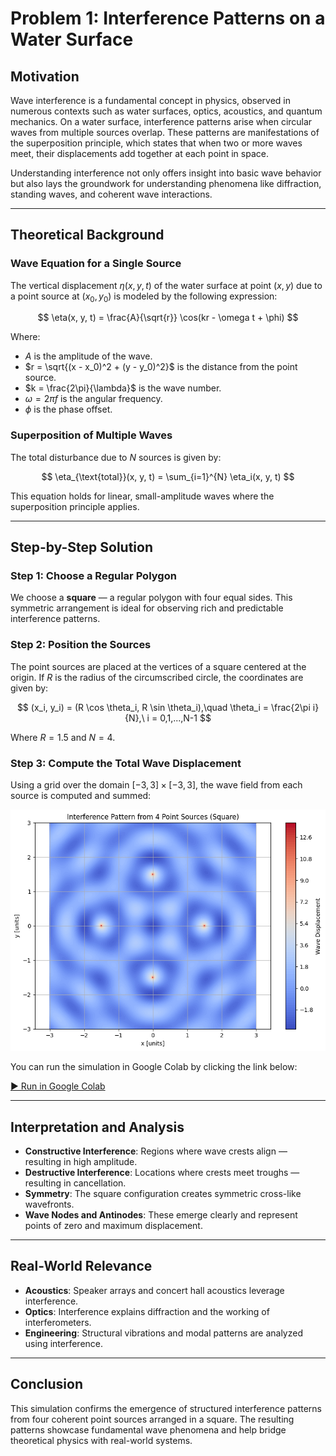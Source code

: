 # Problem 1: Interference Patterns on a Water Surface

## Motivation

Wave interference is a fundamental concept in physics, observed in numerous contexts such as water surfaces, optics, acoustics, and quantum mechanics. On a water surface, interference patterns arise when circular waves from multiple sources overlap. These patterns are manifestations of the superposition principle, which states that when two or more waves meet, their displacements add together at each point in space.

Understanding interference not only offers insight into basic wave behavior but also lays the groundwork for understanding phenomena like diffraction, standing waves, and coherent wave interactions.

---

## Theoretical Background

### Wave Equation for a Single Source

The vertical displacement $\eta(x, y, t)$ of the water surface at point $(x, y)$ due to a point source at $(x_0, y_0)$ is modeled by the following expression:

$$
\eta(x, y, t) = \frac{A}{\sqrt{r}} \cos(kr - \omega t + \phi)
$$

Where:
- $A$ is the amplitude of the wave.
- $r = \sqrt{(x - x_0)^2 + (y - y_0)^2}$ is the distance from the point source.
- $k = \frac{2\pi}{\lambda}$ is the wave number.
- $\omega = 2\pi f$ is the angular frequency.
- $\phi$ is the phase offset.

### Superposition of Multiple Waves

The total disturbance due to $N$ sources is given by:

$$
\eta_{\text{total}}(x, y, t) = \sum_{i=1}^{N} \eta_i(x, y, t)
$$

This equation holds for linear, small-amplitude waves where the superposition principle applies.

---

## Step-by-Step Solution

### Step 1: Choose a Regular Polygon

We choose a **square** — a regular polygon with four equal sides. This symmetric arrangement is ideal for observing rich and predictable interference patterns.

### Step 2: Position the Sources

The point sources are placed at the vertices of a square centered at the origin. If $R$ is the radius of the circumscribed circle, the coordinates are given by:

$$
(x_i, y_i) = (R \cos \theta_i, R \sin \theta_i),\quad \theta_i = \frac{2\pi i}{N},\ i = 0,1,...,N-1
$$

Where $R = 1.5$ and $N = 4$.

### Step 3: Compute the Total Wave Displacement

Using a grid over the domain $[-3, 3] \times [-3, 3]$, the wave field from each source is computed and summed:

![alt text](image.png)

You can run the simulation in Google Colab by clicking the link below:

[▶ Run in Google Colab](https://colab.research.google.com/drive/1o544Tj5ZidzpNpAdmvGfC_mbXPoAm2nF?usp=sharing)

---

## Interpretation and Analysis

- **Constructive Interference**: Regions where wave crests align — resulting in high amplitude.
- **Destructive Interference**: Locations where crests meet troughs — resulting in cancellation.
- **Symmetry**: The square configuration creates symmetric cross-like wavefronts.
- **Wave Nodes and Antinodes**: These emerge clearly and represent points of zero and maximum displacement.

---

## Real-World Relevance

- **Acoustics**: Speaker arrays and concert hall acoustics leverage interference.
- **Optics**: Interference explains diffraction and the working of interferometers.
- **Engineering**: Structural vibrations and modal patterns are analyzed using interference.

---

## Conclusion

This simulation confirms the emergence of structured interference patterns from four coherent point sources arranged in a square. The resulting patterns showcase fundamental wave phenomena and help bridge theoretical physics with real-world systems.